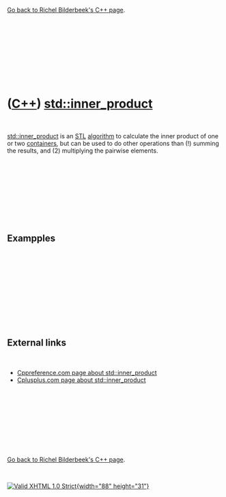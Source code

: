

[Go back to Richel Bilderbeek's C++ page](Cpp.htm).

 

 

 

 

 

([C++](Cpp.htm)) [std::inner\_product](CppStdInner_product.htm)
===============================================================

 

[std::inner\_product](CppStdInner_product.htm) is an [STL](CppStl.htm)
[algorithm](CppAlgorithm.htm) to calculate the inner product of one or
two [containers](CppContainer.htm), but can be used to do other
operations than (!) summing the results, and (2) multiplying the
pairwise elements.

 

 

 

 

 

Exampples
---------

 

 

 

 

 

 

External links
--------------

 

-   [Cppreference.com page about
    std::inner\_product](http://www.cppreference.com/wiki/stl/algorithm/inner_product)
-   [Cplusplus.com page about
    std::inner\_product](http://www.cplusplus.com/reference/std/numeric/inner_product)

 

 

 

 

 

[Go back to Richel Bilderbeek's C++ page](Cpp.htm).



 

[![Valid XHTML 1.0 Strict](valid-xhtml10.png){width="88"
height="31"}](http://validator.w3.org/check?uri=referer)
